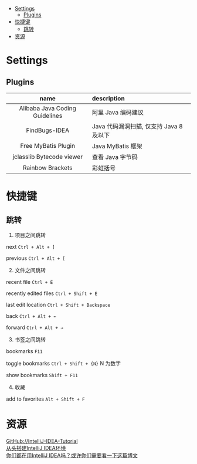 <!-- TOC -->

- [Settings](#settings)
    - [Plugins](#plugins)
- [快捷键](#快捷键)
    - [跳转](#跳转)
- [资源](#资源)

<!-- /TOC -->

# Settings

## Plugins

name|description
:---:|:---
Alibaba Java Coding Guidelines|阿里 Java 编码建议
FindBugs-IDEA|Java 代码漏洞扫描, 仅支持 Java 8 及以下
Free MyBatis Plugin|Java MyBatis 框架
jclasslib Bytecode viewer|查看 Java 字节码
Rainbow Brackets|彩虹括号

# 快捷键

## 跳转

1. 项目之间跳转

next `Ctrl + Alt + ]`

previous `Ctrl + Alt + [`

2. 文件之间跳转

recent file `Ctrl + E`

recently edited files `Ctrl + Shift + E`

last edit location `Ctrl + Shift + Backspace`

back `Ctrl + Alt + ←`

forward `Ctrl + Alt + →`

3. 书签之间跳转

bookmarks `F11`

toggle bookmarks `Ctrl + Shift + {N}` N 为数字

show bookmarks `Shift + F11`

4. 收藏

add to favorites `Alt + Shift + F`

# 资源

[GitHub://IntelliJ-IDEA-Tutorial](https://github.com/judasn/IntelliJ-IDEA-Tutorial)<br>
[从头搭建IntelliJ IDEA环境](https://mp.weixin.qq.com/s/6jXHzkU8JfubhDsQJbwl8Q)<br>
[你们都在用IntelliJ IDEA吗？或许你们需要看一下这篇博文](https://zhuanlan.zhihu.com/p/47365808)<br>